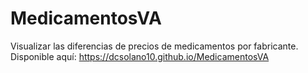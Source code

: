 # MedicamentosVA
Visualizar las diferencias de precios de medicamentos por fabricante.
Disponible aquí: https://dcsolano10.github.io/MedicamentosVA
